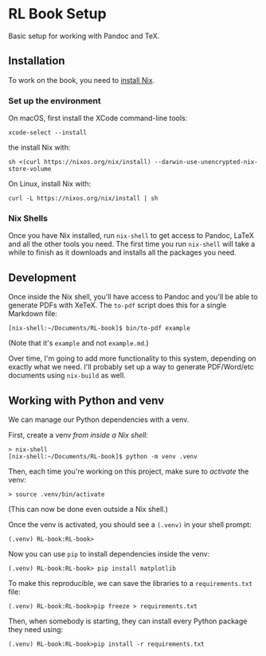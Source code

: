 # RL Book Setup

Basic setup for working with Pandoc and TeX.

## Installation

To work on the book, you need to [install Nix][install].

### Set up the environment

On macOS, first install the XCode command-line tools:

```
xcode-select --install
```

the install Nix with:


```
sh <(curl https://nixos.org/nix/install) --darwin-use-unencrypted-nix-store-volume
```

On Linux, install Nix with:

```
curl -L https://nixos.org/nix/install | sh
```

### Nix Shells

Once you have Nix installed, run `nix-shell` to get access to Pandoc, LaTeX and all the other tools you need. The first time you run `nix-shell` will take a while to finish as it downloads and installs all the packages you need.

[install]: https://nixos.org/download.html

## Development

Once inside the Nix shell, you'll have access to Pandoc and you'll be able to generate PDFs with XeTeX. The `to-pdf` script does this for a single Markdown file:

```
[nix-shell:~/Documents/RL-book]$ bin/to-pdf example
```

(Note that it's `example` and not `example.md`.)

Over time, I'm going to add more functionality to this system, depending on exactly what we need. I'll probably set up a way to generate PDF/Word/etc documents using `nix-build` as well.

## Working with Python and venv

We can manage our Python dependencies with a venv.

First, create a venv *from inside a Nix shell*:

```
> nix-shell
[nix-shell:~/Documents/RL-book]$ python -m venv .venv
```

Then, each time you're working on this project, make sure to *activate* the venv:

```
> source .venv/bin/activate
```

(This can now be done even outside a Nix shell.)

Once the venv is activated, you should see a `(.venv)` in your shell prompt:

```
(.venv) RL-book:RL-book>
```

Now you can use `pip` to install dependencies inside the venv:

```
(.venv) RL-book:RL-book> pip install matplotlib
```

To make this reproducible, we can save the libraries to a `requirements.txt` file:

```
(.venv) RL-book:RL-book>pip freeze > requirements.txt
```

Then, when somebody is starting, they can install every Python package they need using:

```
(.venv) RL-book:RL-book>pip install -r requirements.txt
```
